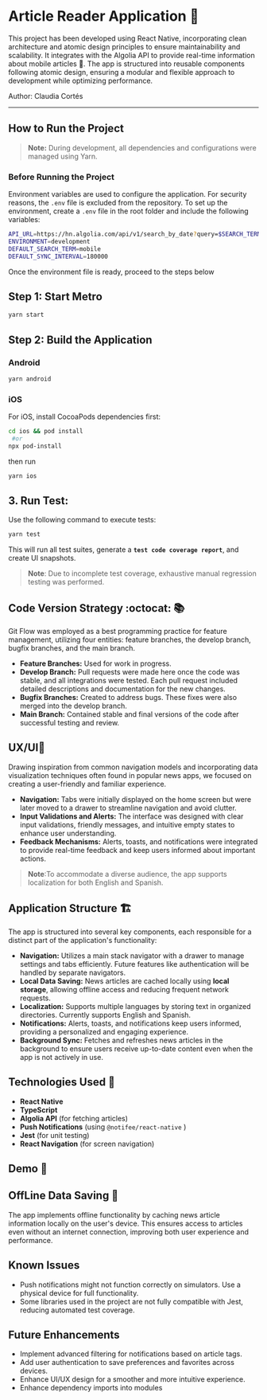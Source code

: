 # Article Reader Application 📲

This project has been developed using React Native, incorporating clean architecture and atomic design principles to ensure maintainability and scalability. It integrates with the Algolia API to provide real-time information about mobile articles 📱. The app is structured into reusable components following atomic design, ensuring a modular and flexible approach to development while optimizing performance.

Author: Claudia Cortés

---

## How to Run the Project

> **Note:** During development, all dependencies and configurations were managed using Yarn.

### **Before Running the Project**

Environment variables are used to configure the application. For security reasons, the `.env` file is excluded from the repository. To set up the environment, create a `.env` file in the root folder and include the following variables:

```sh
API_URL=https://hn.algolia.com/api/v1/search_by_date?query=$SEARCH_TERM$
ENVIRONMENT=development
DEFAULT_SEARCH_TERM=mobile
DEFAULT_SYNC_INTERVAL=180000
```
Once the environment file is ready, proceed to the steps below

## Step 1: Start  Metro
```sh
yarn start
```

## Step 2: Build the Application

### Android

```sh
yarn android
```

### iOS

For iOS, install CocoaPods dependencies first:

```sh
cd ios && pod install 
 #or 
npx pod-install
```
then run 

```sh
yarn ios
```

## 3. Run Test:
Use the following command to execute tests:

```sh
yarn test
```
This will run all test suites, generate  a **`test code coverage report`**, and create UI snapshots.

> **Note**: Due to incomplete test coverage, exhaustive manual regression testing was performed.

## Code Version Strategy :octocat: 📚

Git Flow was employed as a best programming practice for feature management, utilizing four entities: feature branches, the develop branch, bugfix branches, and the main branch.

- **Feature Branches:** Used for work in progress.
- **Develop Branch:** Pull requests were made here once the code was stable, and all integrations were tested. Each pull request included detailed descriptions and documentation for the new changes.
- **Bugfix Branches:** Created to address bugs. These fixes were also merged into the develop branch.
- **Main Branch:** Contained stable and final versions of the code after successful testing and review.

## UX/UI📍  
Drawing inspiration from common navigation models and incorporating data visualization techniques often found in popular news apps, we focused on creating a user-friendly and familiar experience.  

- **Navigation:** Tabs were initially displayed on the home screen but were later moved to a drawer to streamline navigation and avoid clutter.
- **Input Validations and Alerts:** The interface was designed with clear input validations, friendly messages, and intuitive empty states to enhance user understanding.
- **Feedback Mechanisms:** Alerts, toasts, and notifications were integrated to provide real-time feedback and keep users informed about important actions.

> **Note**:To accommodate a diverse audience, the app supports localization for both English and Spanish.


## Application Structure 🏗️
The app is structured into several key components, each responsible for a distinct part of the application's functionality:

- **Navigation:** Utilizes a main stack navigator with a drawer to manage settings and tabs efficiently. Future features like authentication will be handled by separate navigators.
- **Local Data Saving:** News articles are cached locally using  **local storage**, allowing offline access and reducing frequent network requests.
- **Localization:** Supports multiple languages by storing text in organized directories. Currently supports English and Spanish.
- **Notifications:** Alerts, toasts, and notifications keep users informed, providing a personalized and engaging experience.
- **Background Sync:** Fetches and refreshes news articles in the background to ensure users receive up-to-date content even when the app is not actively in use.

## Technologies Used 📱
- **React Native**
- **TypeScript**
- **Algolia API** (for fetching articles)
- **Push Notifications** (using `@notifee/react-native` )
- **Jest** (for unit testing)
- **React Navigation** (for screen navigation)


## Demo 🚀

## OffLine Data Saving 📲  
The app implements offline functionality by caching news article information locally on the user's device. This ensures access to articles even without an internet connection, improving both user experience and performance.

## Known Issues
- Push notifications might not function correctly on simulators. Use a physical device for full functionality.
- Some libraries used in the project are not fully compatible with Jest, reducing automated test coverage.

## Future Enhancements
- Implement advanced filtering for notifications based on article tags.
- Add user authentication to save preferences and favorites across devices.
- Enhance UI/UX design for a smoother and more intuitive experience.
- Enhance dependency imports into modules